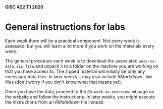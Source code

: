 #### GISC 422 T1 2020
# General instructions for labs
Each week there will be a practical component. Not every week is assessed, but you will learn a lot more if you work on the materials every week.

The general procedure each week is to download the associated `week-xx-data.zip file` and unpack it to a folder on the machine you are working on that you have access to. The zipped material will initially be only any necessary data files. In later weeks it may also include _RMarkdown_ `.Rmd` files (don't worry if you don't know what that means yet).

Once you have the data, proceed to the `00-week-xx-overview.md` page on the website and follow the instructions. In later weeks, you might execute the instructions from an _RMarkdown_ file instead.
